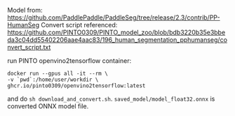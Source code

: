 Model from: https://github.com/PaddlePaddle/PaddleSeg/tree/release/2.3/contrib/PP-HumanSeg
Convert script referenced: https://github.com/PINTO0309/PINTO_model_zoo/blob/bdb3220b35e3bbeda3c04dd55402206aae4aac83/196_human_segmentation_pphumanseg/convert_script.txt


run PINTO openvino2tensorflow container:

```
docker run --gpus all -it --rm \
-v `pwd`:/home/user/workdir \
ghcr.io/pinto0309/openvino2tensorflow:latest
```

and do `sh download_and_convert.sh`. `saved_model/model_float32.onnx` is converted ONNX model file.
